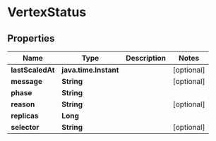 

# VertexStatus


## Properties

| Name | Type | Description | Notes |
|------------ | ------------- | ------------- | -------------|
|**lastScaledAt** | **java.time.Instant** |  |  [optional] |
|**message** | **String** |  |  [optional] |
|**phase** | **String** |  |  |
|**reason** | **String** |  |  [optional] |
|**replicas** | **Long** |  |  |
|**selector** | **String** |  |  [optional] |



